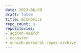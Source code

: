 ```yaml
---
date: 2023-06-09
draft: false
title: Economics
repo_count: 3
repositories:
- agecon-search
- econstor
- munich-personal-repec-archive
---
```



